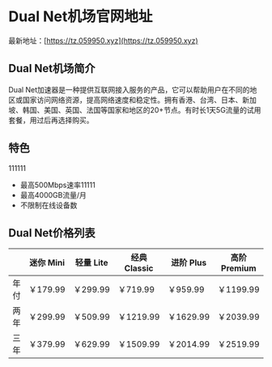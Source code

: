 # Dual Net机场官网地址

最新地址：[https://tz.059950.xyz](https://tz.059950.xyz)

## Dual Net机场简介

Dual Net加速器是一种提供互联网接入服务的产品，它可以帮助用户在不同的地区或国家访问网络资源，提高网络速度和稳定性。拥有香港、台湾、日本、新加坡、韩国、美国、英国、法国等国家和地区的20+节点。有时长1天5G流量的试用套餐，用过后再选择购买。

## 特色
111111
* 最高500Mbps速率11111
* 最高4000GB流量/月
* 不限制在线设备数

## Dual Net价格列表

||迷你 Mini|轻量 Lite|经典 Classic|进阶 Plus|高阶 Premium||
|----|----|----|----|----|----|----|
|年付|￥179.99|￥299.99|￥719.99|￥959.99|￥1199.99|￥2399.99|
|两年|￥299.99|￥509.99|￥1219.99|￥1629.99|￥2039.99|￥4079.99|
|三年|￥379.99|￥629.99|￥1509.99|￥2014.99|￥2519.99|￥5039.99|
